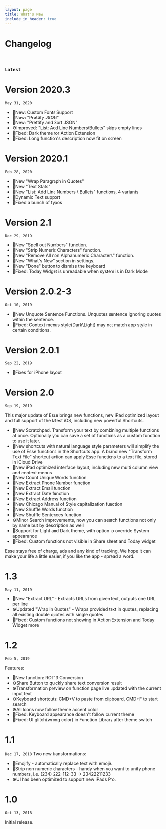 ```yaml
---
layout: page
title: What's New
include_in_header: true
---
```


# Changelog
<br>

### `Latest`

# **Version 2020.3** 
`May 31, 2020`
- 🎈New: Custom Fonts Support
- 🎈New: "Prettify JSON"
- 🎈New: "Prettify and Sort JSON"
- ⚙️Improved: "List: Add Line Numbers\Bullets" skips empty lines
- 🐛Fixed: Dark theme for Action Extension 
- 🐛Fixed: Long function's description now fit on screen

# **Version 2020.1** 
`Feb 28, 2020`
- 🎈New "Wrap Paragraph in Quotes"
- 🎈New "Text Stats"
- 🎈New "List: Add Line Numbers \ Bullets" functions, 4 variants
- 🎈Dynamic Text support
- 🐛Fixed a bunch of typos


# **Version 2.1** 
`Dec 29, 2019`
- 🎈New "Spell out Numbers" function.
- 🎈New "Strip Numeric Characters" function. 
- 🎈New "Remove All non Alphanumeric Characters" function.
- 🎈New "What's New" section in settings.
- 🎈New "Done" button to dismiss the keyboard 
- 🐛Fixed: Today Widget is unreadable when system is in Dark Mode

# **Version 2.0.2-3** 
`Oct 10, 2019`

- 🎈New Unquote Sentence Functions. Unquotes sentence ignoring quotes within the sentence.
- 🐛Fixed: Context menus style(Dark\Light) may not match app style in certain conditions.


# **Version 2.0.1**
`Sep 22, 2019`
- 🐛Fixes for iPhone layout

# **Version 2.0**
`Sep 19, 2019`

This major update of Esse brings new functions, new iPad optimized layout and full support of the latest iOS, including new powerful Shortcuts.

- 🎈New Scratchpad. Transform your text by combining multiple functions at once. Optionally you can save a set of functions as a custom function to use it later.
- 🎈New shortcuts with natural language style parameters will simplify the use of Esse functions in the Shortcuts app. A brand new "Transform Text File" shortcut action can apply Esse functions to a text file, stored in iCloud Drive
- 🎈New iPad optimized interface layout, including new multi column view and context menus
- 🎈New Count Unique Words function
- 🎈New Extract Phone Number function
- 🎈New Extract Email function
- 🎈New Extract Date function
- 🎈New Extract Address function
- 🎈New Chicago Manual of Style capitalization function
- 🎈New Shuffle Words function
- 🎈New Shuffle Sentences function 
- ⚙️Minor Search improvements, now you can search functions not only by name but by description as well
- 🎈Support for Light and Dark theme, with option to override System appearance
- 🐛Fixed: Custom functions not visible in Share sheet and Today widget

Esse stays free of charge, ads and any kind of tracking. We hope it can make your life a little easier, if you like the app - spread a word.

# **1.3**
`May 11, 2019`

- 🎈New "Extract URL" - Extracts URLs from given text, outputs one URL per line
- ⚙️Updated "Wrap in Quotes" - Wraps provided text in quotes, replacing all existing double quotes with single quotes
- 🐛Fixed: Custom functions not showing in Action Extension and Today Widget
more

# **1.2**
`Feb 5, 2019`

Features:
- 🎈New function: ROT13 Conversion
- ⚙️Share Button to quickly share text conversion result
- ⚙️Transformation preview on function page live updated with the current input text
- ⚙️Keyboard shortcuts: CMD+V to paste from clipboard, CMD+F to start search
- ⚙️All Icons now follow theme accent color
- 🐛Fixed: Keyboard appearance doesn't follow current theme
- 🐛Fixed: UI glitch(wrong color) in Function Library after theme switch


# **1.1**
`Dec 17, 2018`
Two new transformations:
- 🎈Emojify - automatically replace text with emojis
- 🎈Strip non numeric characters - handy when you want to unify phone numbers, i.e. (234) 222-112-33 -> 23422211233
- ️️⚙️UI has been optimized to support new iPads Pro.

# **1.0**
`Oct 13, 2018`

Initial release.
